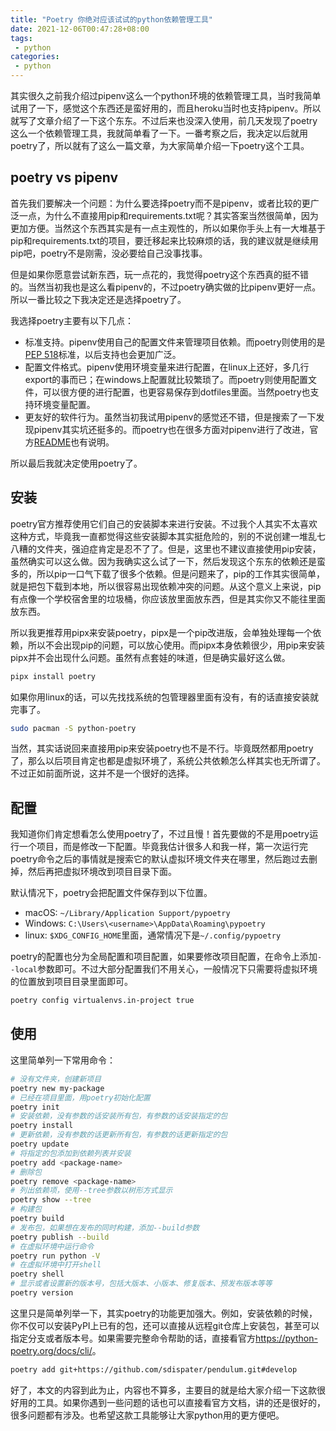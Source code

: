 ```yaml
---
title: "Poetry 你绝对应该试试的python依赖管理工具"
date: 2021-12-06T00:47:28+08:00
tags:
 - python
categories:
 - python
---
```


其实很久之前我介绍过pipenv这么一个python环境的依赖管理工具，当时我简单试用了一下，感觉这个东西还是蛮好用的，而且heroku当时也支持pipenv。所以就写了文章介绍了一下这个东东。不过后来也没深入使用，前几天发现了poetry这么一个依赖管理工具，我就简单看了一下。一番考察之后，我决定以后就用poetry了，所以就有了这么一篇文章，为大家简单介绍一下poetry这个工具。

## poetry vs pipenv

首先我们要解决一个问题：为什么要选择poetry而不是pipenv，或者比较的更广泛一点，为什么不直接用pip和requirements.txt呢？其实答案当然很简单，因为更加方便。当然这个东西其实是有一点主观性的，所以如果你手头上有一大堆基于pip和requirements.txt的项目，要迁移起来比较麻烦的话，我的建议就是继续用pip吧，poetry不是刚需，没必要给自己没事找事。

但是如果你愿意尝试新东西，玩一点花的，我觉得poetry这个东西真的挺不错的。当然当初我也是这么看pipenv的，不过poetry确实做的比pipenv更好一点。所以一番比较之下我决定还是选择poetry了。

我选择poetry主要有以下几点：

- 标准支持。pipenv使用自己的配置文件来管理项目依赖。而poetry则使用的是[PEP 518](https://www.python.org/dev/peps/pep-0518/)标准，以后支持也会更加广泛。
- 配置文件格式。pipenv使用环境变量来进行配置，在linux上还好，多几行export的事而已；在windows上配置就比较繁琐了。而poetry则使用配置文件，可以很方便的进行配置，也更容易保存到dotfiles里面。当然poetry也支持环境变量配置。
- 更友好的软件行为。虽然当初我试用pipenv的感觉还不错，但是搜索了一下发现pipenv其实坑还挺多的。而poetry也在很多方面对pipenv进行了改进，官方[README](https://github.com/python-poetry/poetry#what-about-pipenv)也有说明。

所以最后我就决定使用poetry了。

## 安装

poetry官方推荐使用它们自己的安装脚本来进行安装。不过我个人其实不太喜欢这种方式，毕竟我一直都觉得这些安装脚本其实挺危险的，别的不说创建一堆乱七八糟的文件夹，强迫症肯定是忍不了了。但是，这里也不建议直接使用pip安装，虽然确实可以这么做。因为我确实这么试了一下，然后发现这个东东的依赖还是蛮多的，所以pip一口气下载了很多个依赖。但是问题来了，pip的工作其实很简单，就是把包下载到本地，所以很容易出现依赖冲突的问题。从这个意义上来说，pip有点像一个学校宿舍里的垃圾桶，你应该放里面放东西，但是其实你又不能往里面放东西。

所以我更推荐用pipx来安装poetry，pipx是一个pip改进版，会单独处理每一个依赖，所以不会出现pip的问题，可以放心使用。而pipx本身依赖很少，用pip来安装pipx并不会出现什么问题。虽然有点套娃的味道，但是确实最好这么做。

```sh
pipx install poetry
```

如果你用linux的话，可以先找找系统的包管理器里面有没有，有的话直接安装就完事了。

```sh
sudo pacman -S python-poetry
```

当然，其实话说回来直接用pip来安装poetry也不是不行。毕竟既然都用poetry了，那么以后项目肯定也都是虚拟环境了，系统公共依赖怎么样其实也无所谓了。不过正如前面所说，这并不是一个很好的选择。

## 配置

我知道你们肯定想看怎么使用poetry了，不过且慢！首先要做的不是用poetry运行一个项目，而是修改一下配置。毕竟我估计很多人和我一样，第一次运行完poetry命令之后的事情就是搜索它的默认虚拟环境文件夹在哪里，然后跑过去删掉，然后再把虚拟环境改到项目目录下面。

默认情况下，poetry会把配置文件保存到以下位置。

- macOS: `~/Library/Application Support/pypoetry`
- Windows: `C:\Users\<username>\AppData\Roaming\pypoetry`
- linux: `$XDG_CONFIG_HOME`里面，通常情况下是`~/.config/pypoetry`

poetry的配置也分为全局配置和项目配置，如果要修改项目配置，在命令上添加`--local`参数即可。不过大部分配置我们不用关心，一般情况下只需要将虚拟环境的位置放到项目目录里面即可。

```sh
poetry config virtualenvs.in-project true
```

## 使用

这里简单列一下常用命令：

```sh
# 没有文件夹，创建新项目
poetry new my-package
# 已经在项目里面，用poetry初始化配置
poetry init
# 安装依赖，没有参数的话安装所有包，有参数的话安装指定的包
poetry install
# 更新依赖，没有参数的话更新所有包，有参数的话更新指定的包
poetry update
# 将指定的包添加到依赖列表并安装
poetry add <package-name>
# 删除包
poetry remove <package-name>
# 列出依赖项，使用--tree参数以树形方式显示
poetry show --tree
# 构建包
poetry build
# 发布包，如果想在发布的同时构建，添加--build参数
poetry publish --build
# 在虚拟环境中运行命令
poetry run python -V
# 在虚拟环境中打开shell
poetry shell
# 显示或者设置新的版本号，包括大版本、小版本、修复版本、预发布版本等等
poetry version
```

这里只是简单列举一下，其实poetry的功能更加强大。例如，安装依赖的时候，你不仅可以安装PyPI上已有的包，还可以直接从远程git仓库上安装包，甚至可以指定分支或者版本号。如果需要完整命令帮助的话，直接看官方<https://python-poetry.org/docs/cli/>。

```sh
poetry add git+https://github.com/sdispater/pendulum.git#develop
```

好了，本文的内容到此为止，内容也不算多，主要目的就是给大家介绍一下这款很好用的工具。如果你遇到一些问题的话也可以直接看官方文档，讲的还是很好的，很多问题都有涉及。也希望这款工具能够让大家python用的更方便吧。

